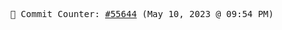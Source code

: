<p align="center">
    <samp>
        📮 Commit Counter: <a href="https://github.com/Javascript-void0/Javascript-void0/commits/main">#55644</a> (May 10, 2023 @ 09:54 PM)
    </samp>
</p>